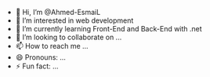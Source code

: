 - 👋 Hi, I’m @Ahmed-EsmaiL
- 👀 I’m interested in web development
- 🌱 I’m currently learning Front-End and Back-End with .net
- 💞️ I’m looking to collaborate on ...
- 📫 How to reach me ...
- 😄 Pronouns: ...
- ⚡ Fun fact: ...

<!---
Ahmed-EsmaiL-web/Ahmed-EsmaiL-web is a ✨ special ✨ repository because its `README.md` (this file) appears on your GitHub profile.
You can click the Preview link to take a look at your changes.
--->
